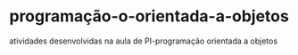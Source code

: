 # programação-o-orientada-a-objetos
atividades desenvolvidas na aula de PI-programação orientada a objetos
